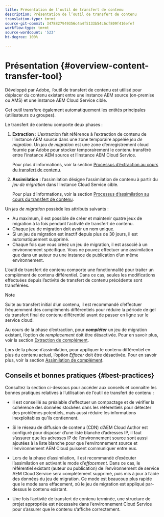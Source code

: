 ```yaml
---
title: Présentation de l’outil de transfert de contenu
description: Présentation de l’outil de transfert de contenu
translation-type: tm+mt
source-git-commit: 3478827949356c4a4f5133b54c6cf809f416efef
workflow-type: tm+mt
source-wordcount: '523'
ht-degree: 100%

---
```



# Présentation {#overview-content-transfer-tool}

Développé par Adobe, l’outil de transfert de contenu est utilisé pour déplacer du contenu existant entre une instance AEM source (on-premise ou AMS) et une instance AEM Cloud Service cible.

Cet outil transfère également automatiquement les entités principales (utilisateurs ou groupes).

Le transfert de contenu comporte deux phases :

1. **Extraction** : L’extraction fait référence à l’extraction de contenu de l’instance AEM source dans une zone temporaire appelée *jeu de migration*. Un *jeu de migration* est une zone d’enregistrement cloud fournie par Adobe pour stocker temporairement le contenu transféré entre l’instance AEM source et l’instance AEM Cloud Service.

   Pour plus d’informations, voir la section [Processus d’extraction au cours du transfert de contenu](/help/move-to-cloud-service/content-transfer-tool/using-content-transfer-tool.md#extraction-process).

2. **Assimilation** : l’assimilation désigne l’assimilation de contenu à partir du *jeu de migration* dans l’instance Cloud Service cible.

   Pour plus d’informations, voir la section [Processus d’assimilation au cours du transfert de contenu](/help/move-to-cloud-service/content-transfer-tool/using-content-transfer-tool.md#ingestion-process).

Un *jeu de migration* possède les attributs suivants :

* Au maximum, il est possible de créer et maintenir quatre jeux de migration à la fois pendant l’activité de transfert de contenu.
* Chaque jeu de migration doit avoir un nom unique.
* Si un jeu de migration est inactif depuis plus de 30 jours, il est automatiquement supprimé.
* Chaque fois que vous créez un jeu de migration, il est associé à un environnement spécifique. Vous ne pouvez effectuer une assimilation que dans un auteur ou une instance de publication d’un même environnement.

L’outil de transfert de contenu comporte une fonctionnalité pour traiter un complément de contenu différentiel. Dans ce cas, seules les modifications effectuées depuis l’activité de transfert de contenu précédente sont transférées.

>[!NOTE]
> Suite au transfert initial d’un contenu, il est recommandé d’effectuer fréquemment des compléments différentiels pour réduire la période de gel du transfert final de contenu différentiel avant de passer en ligne sur le service cloud.

Au cours de la phase d’extraction, pour ***compléter*** un jeu de migration existant, l’option de *remplacement* doit être désactivée. Pour en savoir plus, voir la section [Extraction de complément](/help/move-to-cloud-service/content-transfer-tool/using-content-transfer-tool.md#top-up-extraction-process).

Lors de la phase d’assimilation, pour appliquer le contenu différentiel en plus du contenu actuel, l’option *Effacer* doit être désactivée. Pour en savoir plus, voir la section [Assimilation de complément](/help/move-to-cloud-service/content-transfer-tool/using-content-transfer-tool.md#top-up-ingestion-process).


## Conseils et bonnes pratiques {#best-practices}

Consultez la section ci-dessous pour accéder aux conseils et connaître les bonnes pratiques relatives à l’utilisation de l’outil de transfert de contenu :

* Il est conseillé au préalable d’effectuer un compactage et de vérifier la cohérence des données stockées dans les référentiels pour détecter des problèmes potentiels, mais aussi réduire les informations inexploitables qu’ils contiennent.

* Si le réseau de diffusion de contenu (CDN) d’AEM Cloud Author est configuré pour disposer d’une liste blanche d’adresses IP, il faut s’assurer que les adresses IP de l’environnement source sont aussi ajoutées à la liste blanche pour que l’environnement source et l’environnement AEM Cloud puissent communiquer entre eux.

* Lors de la phase d’assimilation, il est recommandé d’exécuter l’assimilation en activant le mode d’*effacement*. Dans ce cas, le référentiel existant (auteur ou publication) de l’environnement de service AEM Cloud Service sera complètement supprimé, puis mis à jour à l’aide des données du jeu de migration. Ce mode est beaucoup plus rapide que le mode sans effacement, où le jeu de migration est appliqué par-dessus le contenu existant.

* Une fois l’activité de transfert de contenu terminée, une structure de projet appropriée est nécessaire dans l’environnement Cloud Service pour s’assurer que le contenu s’affiche correctement.